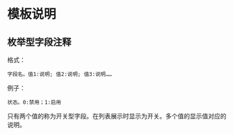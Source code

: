 

# 模板说明

## 枚举型字段注释

格式：

```
字段名。值1:说明; 值2:说明; 值3:说明……
```

例子：

```
状态。0:禁用；1:启用
```

只有两个值的称为开关型字段。在列表展示时显示为开关。多个值的显示值对应的说明。


